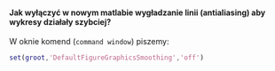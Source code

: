 #### Jak wyłączyć w nowym matlabie wygładzanie linii (antialiasing) aby wykresy działały szybciej?
W oknie komend (`command window`) piszemy:
```matlab
set(groot,'DefaultFigureGraphicsSmoothing','off')
```
